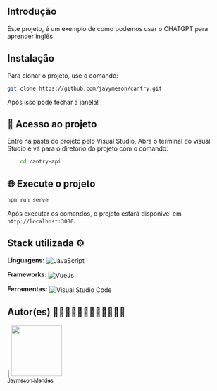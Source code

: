 ## Introdução

Este projeto, é um exemplo de como podemos usar o CHATGPT para aprender inglês

## Instalação

Para clonar o projeto, use o comando:

```bash
git clone https://github.com/jayymeson/cantry.git
```

Após isso pode fechar a janela!

## 📁 Acesso ao projeto

Entre na pasta do projeto pelo Visual Studio, Abra o terminal do visual Studio e
vá para o diretório do projeto com o comando:

```bash
    cd cantry-api
```

## 🌐 Execute o projeto

```bash
npm run serve
```

Após executar os comandos, o projeto estará disponível em `http://localhost:3000`.


## Stack utilizada ⚙

**Linguagens:**
<img align="center" alt="JavaScript" src="https://img.shields.io/badge/-JavaScript-yellow?style=for-the-badge&logo=javascript&logoColor=white">

**Frameworks:**
<img align="center" alt="VueJs" src="https://img.shields.io/badge/Vue.js-35495E?style=for-the-badge&logo=vue.js&logoColor=4FC08D">

**Ferramentas:**
<img align="center" alt="Visual Studio Code" src="https://img.shields.io/badge/Visual_Studio_Code-0078D4?style=for-the-badge&logo=visual%20studio%20code&logoColor=white">

## Autor(es) 👨🏼‍💻👨🏼‍💻👨🏼‍💻👨🏼‍💻

| [<img src="https://avatars.githubusercontent.com/u/100086459?v=4" width=115><br><sub>Jaymeson Mendes</sub>](https://github.com/jayymeson)
